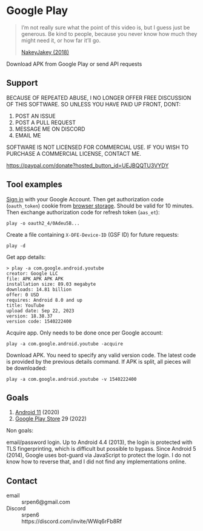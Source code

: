 # Google Play

> I’m not really sure what the point of this video is, but I guess just be
> generous. Be kind to people, because you never know how much they might need
> it, or how far it’ll go.
>
> [NakeyJakey (2018)](//youtube.com/watch?v=Cr0UYNKmrUs)

Download APK from Google Play or send API requests

## Support

BECAUSE OF REPEATED ABUSE, I NO LONGER OFFER FREE DISCUSSION OF THIS SOFTWARE. SO
UNLESS YOU HAVE PAID UP FRONT, DONT:

1. POST AN ISSUE
2. POST A PULL REQUEST
3. MESSAGE ME ON DISCORD
4. EMAIL ME

SOFTWARE IS NOT LICENSED FOR COMMERCIAL USE. IF YOU WISH TO PURCHASE A
COMMERCIAL LICENSE, CONTACT ME.

<https://paypal.com/donate?hosted_button_id=UEJBQQTU3VYDY>

## Tool examples

[Sign in](//accounts.google.com/embedded/setup/v2/android) with your Google
Account. Then get authorization code (`oauth_token`) cookie from
[browser&nbsp;storage][1]. Should be valid for 10 minutes. Then exchange
authorization code for refresh token (`aas_et`):

~~~
play -o oauth2_4/0Adeu5B...
~~~

[1]://firefox-source-docs.mozilla.org/devtools-user/storage_inspector

Create a file containing `X-DFE-Device-ID` (GSF ID) for future requests:

~~~
play -d
~~~

Get app details:

~~~
> play -a com.google.android.youtube
creator: Google LLC
file: APK APK APK APK
installation size: 89.03 megabyte
downloads: 14.81 billion
offer: 0 USD
requires: Android 8.0 and up
title: YouTube
upload date: Sep 22, 2023
version: 18.38.37
version code: 1540222400
~~~

Acquire app. Only needs to be done once per Google account:

~~~
play -a com.google.android.youtube -acquire
~~~

Download APK. You need to specify any valid version code. The latest code is
provided by the previous details command. If APK is split, all pieces will be
downloaded:

~~~
play -a com.google.android.youtube -v 1540222400
~~~

## Goals

1. [Android 11](//wikipedia.org/wiki/Android_11) (2020)
2. [Google Play Store](//wikipedia.org/wiki/Google_Play) 29 (2022)

Non goals:

email/password login. Up to Android 4.4 (2013), the login is protected with TLS
fingerprinting, which is difficult but possible to bypass. Since
Android 5 (2014), Google uses bot-guard via JavaScript to protect the login. I
do not know how to reverse that, and I did not find any implementations online.

## Contact

<dl>
   <dt>
   email
   </dt>
   <dd>
   srpen6@gmail.com
   </dd>
   <dt>
   Discord
   </dt>
   <dd>
   srpen6
   </dd>
   <dd>
   https://discord.com/invite/WWq6rFb8Rf
   </dd>
</dl>
